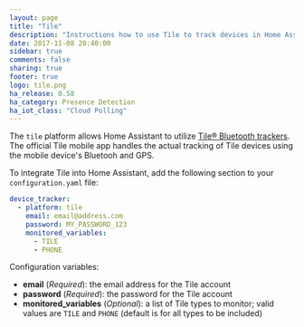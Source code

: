 ```yaml
---
layout: page
title: "Tile"
description: "Instructions how to use Tile to track devices in Home Assistant."
date: 2017-11-08 20:40:00
sidebar: true
comments: false
sharing: true
footer: true
logo: tile.png
ha_release: 0.58
ha_category: Presence Detection
ha_iot_class: "Cloud Polling"
---
```


The `tile` platform allows Home Assistant to utilize [Tile® Bluetooth trackers](https://www.thetileapp.com).
The official Tile mobile app handles the actual tracking of Tile devices using
the mobile device's Bluetooh and GPS.

To integrate Tile into Home Assistant, add the following section to your
`configuration.yaml` file:

```yaml
device_tracker:
  - platform: tile
    email: email@address.com
    password: MY_PASSWORD_123
    monitored_variables:
      - TILE
      - PHONE
```

Configuration variables:

- **email** (*Required*): the email address for the Tile account
- **password** (*Required*): the password for the Tile account
- **monitored_variables** (*Optional*): a list of Tile types to monitor; valid
values are `TILE` and `PHONE` (default is for all types to be included)
